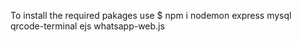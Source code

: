 To install the required pakages use 
 $ npm i nodemon express mysql qrcode-terminal ejs whatsapp-web.js 